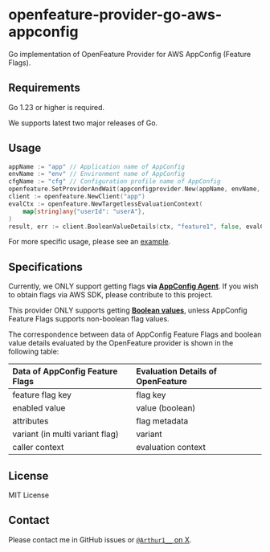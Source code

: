 # openfeature-provider-go-aws-appconfig

Go implementation of OpenFeature Provider for AWS AppConfig (Feature Flags).

## Requirements

Go 1.23 or higher is required.

We supports latest two major releases of Go.

## Usage

```go
appName := "app" // Application name of AppConfig
envName := "env" // Environment name of AppConfig
cfgName := "cfg" // Configuration profile name of AppConfig
openfeature.SetProviderAndWait(appconfigprovider.New(appName, envName, cfgName))
client := openfeature.NewClient("app")
evalCtx := openfeature.NewTargetlessEvaluationContext(
	map[string]any{"userId": "userA"},
)
result, err := client.BooleanValueDetails(ctx, "feature1", false, evalCtx)
```

For more specific usage, please see an [example](./_example/).

## Specifications

Currently, we ONLY support getting flags **via [AppConfig Agent](https://docs.aws.amazon.com/en_us/appconfig/latest/userguide/appconfig-agent.html)**. If you wish to obtain flags via AWS SDK, please contribute to this project.

This provider ONLY supports getting **[Boolean values](https://openfeature.dev/specification/types#boolean)**, unless AppConfig Feature Flags supports non-boolean flag values.

The correspondence between data of AppConfig Feature Flags and boolean value details evaluated by the OpenFeature provider is shown in the following table:

|Data of AppConfig Feature Flags|Evaluation Details of OpenFeature|
|:--|:--|
|feature flag key|flag key|
|enabled value|value (boolean)|
|attributes|flag metadata|
|variant (in multi variant flag)|variant|
|caller context|evaluation context|

## License

MIT License

## Contact

Please contact me in GitHub issues or [`@Arthur1__` on X](https://x.com/arthur1__).

